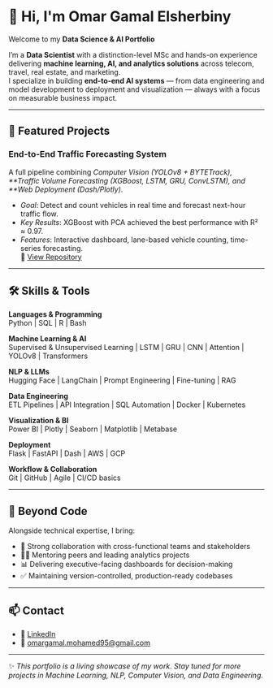 # 👋 Hi, I'm Omar Gamal Elsherbiny  

Welcome to my **Data Science & AI Portfolio** 

I’m a **Data Scientist** with a distinction-level MSc and hands-on experience delivering **machine learning, AI, and analytics solutions** across telecom, travel, real estate, and marketing.  
I specialize in building **end-to-end AI systems** — from data engineering and model development to deployment and visualization — always with a focus on measurable business impact.  

---

## 🚀 Featured Projects

### End-to-End Traffic Forecasting System  
A full pipeline combining *Computer Vision (YOLOv8 + BYTETrack), **Traffic Volume Forecasting (XGBoost, LSTM, GRU, ConvLSTM), and **Web Deployment (Dash/Plotly)*.  
- *Goal*: Detect and count vehicles in real time and forecast next-hour traffic flow.  
- *Key Results*: XGBoost with PCA achieved the best performance with R² ≈ 0.97.  
- *Features*: Interactive dashboard, lane-based vehicle counting, time-series forecasting.  
🔗 [View Repository](https://github.com/3omar95/end-to-end-traffic-analytics)

---

## 🛠 Skills & Tools  

**Languages & Programming**  
Python | SQL | R | Bash  

**Machine Learning & AI**  
Supervised & Unsupervised Learning | LSTM | GRU | CNN | Attention | YOLOv8 | Transformers  

**NLP & LLMs**  
Hugging Face | LangChain | Prompt Engineering | Fine-tuning | RAG  

**Data Engineering**  
ETL Pipelines | API Integration | SQL Automation | Docker | Kubernetes  

**Visualization & BI**  
Power BI | Plotly | Seaborn | Matplotlib | Metabase  

**Deployment**  
Flask | FastAPI | Dash | AWS | GCP  

**Workflow & Collaboration**  
Git | GitHub | Agile | CI/CD basics  

---

## 🌟 Beyond Code  

Alongside technical expertise, I bring:  
- 🤝 Strong collaboration with cross-functional teams and stakeholders  
- 🧑‍🏫 Mentoring peers and leading analytics projects  
- 📊 Delivering executive-facing dashboards for decision-making  
- ✅ Maintaining version-controlled, production-ready codebases  

---

## 📫 Contact  

- 💼 [LinkedIn](https://www.linkedin.com/in/omar-gamal-elsherbiny-480a192b3)  
- 📧 omargamal.mohamed95@gmail.com  

---

✨ *This portfolio is a living showcase of my work. Stay tuned for more projects in Machine Learning, NLP, Computer Vision, and Data Engineering.*  

